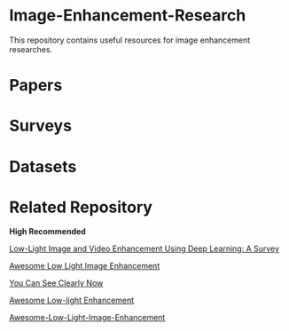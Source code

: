 # Image-Enhancement-Research
This repository contains useful resources for image enhancement researches.

# Papers

# Surveys

# Datasets

# Related Repository

**High Recommended**

[Low-Light Image and Video Enhancement Using Deep Learning: A Survey](https://github.com/Li-Chongyi/Lighting-the-Darkness-in-the-Deep-Learning-Era-Open)

[Awesome Low Light Image Enhancement](https://github.com/dawnlh/awesome-low-light-image-enhancement)

[You Can See Clearly Now](https://github.com/cxtalk/You-Can-See-Clearly-Now)

[Awesome Low-light Enhancement](https://github.com/Elin24/Awesome-Low-Light-Enhancement)

[Awesome-Low-Light-Image-Enhancement](https://github.com/cqwly/Awesome-Low-Light-Image-Enhancement)
